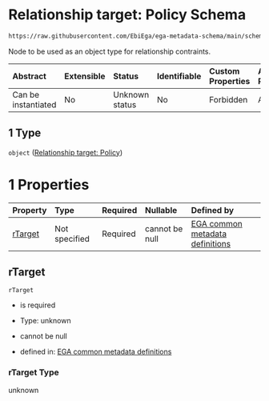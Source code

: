 # Relationship target: Policy Schema

```txt
https://raw.githubusercontent.com/EbiEga/ega-metadata-schema/main/schemas/EGA.policy.json#/properties/policyRelationships/items/allOf/1/anyOf/1/allOf/1/anyOf/1
```

Node to be used as an object type for relationship contraints.

| Abstract            | Extensible | Status         | Identifiable | Custom Properties | Additional Properties | Access Restrictions | Defined In                                                                   |
| :------------------ | :--------- | :------------- | :----------- | :---------------- | :-------------------- | :------------------ | :--------------------------------------------------------------------------- |
| Can be instantiated | No         | Unknown status | No           | Forbidden         | Allowed               | none                | [EGA.policy.json\*](../../../schemas/EGA.policy.json "open original schema") |

## 1 Type

`object` ([Relationship target: Policy](ega-4-definitions-relationship-target-policy.md))

# 1 Properties

| Property            | Type          | Required | Nullable       | Defined by                                                                                                                                                                                                                                                  |
| :------------------ | :------------ | :------- | :------------- | :---------------------------------------------------------------------------------------------------------------------------------------------------------------------------------------------------------------------------------------------------------- |
| [rTarget](#rtarget) | Not specified | Required | cannot be null | [EGA common metadata definitions](ega-4-definitions-relationship-target-policy-properties-rtarget.md "https://raw.githubusercontent.com/EbiEga/ega-metadata-schema/main/schemas/EGA.common-definitions.json#/definitions/rTargetPolicy/properties/rTarget") |

## rTarget



`rTarget`

*   is required

*   Type: unknown

*   cannot be null

*   defined in: [EGA common metadata definitions](ega-4-definitions-relationship-target-policy-properties-rtarget.md "https://raw.githubusercontent.com/EbiEga/ega-metadata-schema/main/schemas/EGA.common-definitions.json#/definitions/rTargetPolicy/properties/rTarget")

### rTarget Type

unknown
